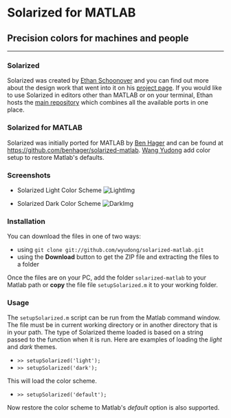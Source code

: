 # Solarized for MATLAB

## Precision colors for machines and people

---

### Solarized

Solarized was created by [Ethan Schoonover][ES] and you can find out more
about the design work that went into it on his [project page][ES-solarized]. If
you would like to use Solarized in editors other than MATLAB or on your terminal,
Ethan hosts the [main repository][SolarizedRepo] which combines all the available
ports in one place.

### Solarized for MATLAB

Solarized was initially ported for MATLAB by [Ben Hager][BH] and can be
found at <https://github.com/benhager/solarized-matlab>. [Wang Yudong][wyudong] add
color setup to restore Matlab's defaults.

### Screenshots

* Solarized Light Color Scheme
![LightImg](https://github.com/wyudong/solarized-matlab/blob/master/screenshots/light-theme.png)

* Solarized Dark Color Scheme
![DarkImg](https://github.com/wyudong/solarized-matlab/blob/master/screenshots/dark-theme.png)

### Installation

You can download the files in one of two ways:

* using `git clone git://github.com/wyudong/solarized-matlab.git`
* using the **Download** button to get the ZIP file and extracting the files to
  a folder

Once the files are on your PC, add the folder `solarized-matlab` to your Matlab 
path or **copy** the file file `setupSolarized.m` it to your working folder.

### Usage

The `setupSolarized.m` script can be run from the Matlab command window. The file
must be in current working directory or in another directory that is in your path.
The type of Solarized theme loaded is based on a string passed to the function
when it is run. Here are examples of loading the *light* and *dark* themes.

* `>> setupSolarized('light');`
* `>> setupSolarized('dark');`

This will load the color scheme. 

* `>> setupSolarized('default');`

Now restore the color scheme to Matlab's *default* option is also supported.

[ES]: http://ethanschoonover.com
[ES-Solarized]: http://ethanschoonover.com/solarized
[SolarizedRepo]: https://github.com/altercation/solarized
[BH]: http://benhager.com
[wyudong]: http://wyudong.com

